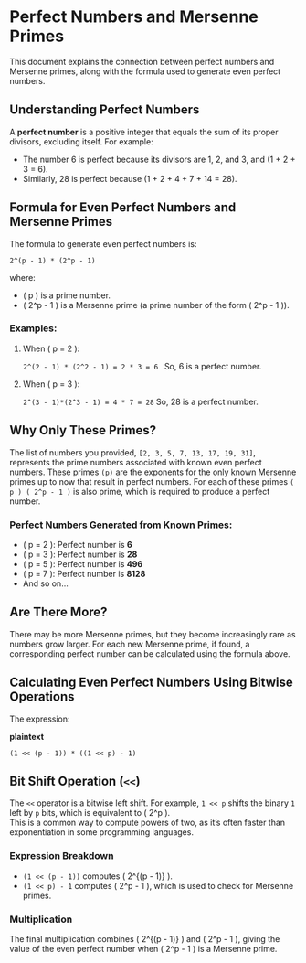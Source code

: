 # Perfect Numbers and Mersenne Primes

This document explains the connection between perfect numbers and Mersenne primes, along with the formula used to generate even perfect numbers.

## Understanding Perfect Numbers

A **perfect number** is a positive integer that equals the sum of its proper divisors, excluding itself. For example:

- The number 6 is perfect because its divisors are 1, 2, and 3, and \(1 + 2 + 3 = 6\).
- Similarly, 28 is perfect because \(1 + 2 + 4 + 7 + 14 = 28\).

## Formula for Even Perfect Numbers and Mersenne Primes

The formula to generate even perfect numbers is:

`2^(p - 1) * (2^p - 1)`


where:

- \( p \) is a prime number.
- \( 2^p - 1 \) is a Mersenne prime (a prime number of the form \( 2^p - 1 \)).

### Examples:

1. When \( p = 2 \):

   `2^(2 - 1) * (2^2 - 1) = 2 * 3 = 6
   `
   So, 6 is a perfect number.

2. When \( p = 3 \):
  
   `2^(3 - 1)*(2^3 - 1) = 4 * 7 = 28`
   So, 28 is a perfect number.

## Why Only These Primes?

The list of numbers you provided, `[2, 3, 5, 7, 13, 17, 19, 31]`, 
represents the prime numbers associated with known even
perfect numbers. These primes `(p)` are the exponents 
for the only known Mersenne primes up to now that result
in perfect numbers. For each of these primes
`( p ) ( 2^p - 1 )` is also prime, which is required to produce a perfect number.

### Perfect Numbers Generated from Known Primes:

- \( p = 2 \): Perfect number is **6**
- \( p = 3 \): Perfect number is **28**
- \( p = 5 \): Perfect number is **496**
- \( p = 7 \): Perfect number is **8128**
- And so on...

## Are There More?

There may be more Mersenne primes, but they become increasingly rare as numbers grow larger. For each new Mersenne prime, if found, a corresponding perfect number can be calculated using the formula above.

## Calculating Even Perfect Numbers Using Bitwise Operations

The expression:

**plaintext**

`(1 << (p - 1)) * ((1 << p) - 1)`

## Bit Shift Operation (`<<`)

The `<<` operator is a bitwise left shift. For example, `1 << p` shifts the binary `1` left by `p` bits, which is equivalent to \( 2^p \).  
This is a common way to compute powers of two, as it’s often faster than exponentiation in some programming languages.

### Expression Breakdown

- `(1 << (p - 1))` computes \( 2^{(p - 1)} \).
- `(1 << p) - 1` computes \( 2^p - 1 \), which is used to check for Mersenne primes.

### Multiplication

The final multiplication combines \( 2^{(p - 1)} \) and \( 2^p - 1 \), giving the value of the even perfect number when \( 2^p - 1 \) is a Mersenne prime.

